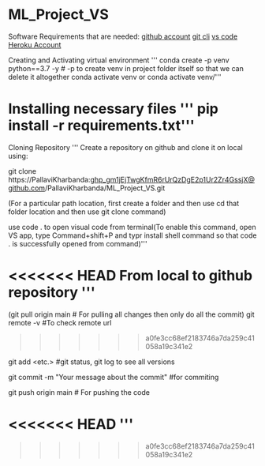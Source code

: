 # ML_Project_VS


Software Requirements that are needed:
[github account](https://github.com/) 
[git cli](https://git-scm.com/downloads)
[vs code](https://code.visualstudio.com/)
[Heroku Account](heroku.com) 



Creating  and  Activating virtual environment
'''
conda create -p venv python==3.7 -y # -p to create venv in project folder itself so that we can delete it altogether
conda activate venv or conda activate venv/'''

Installing necessary files
'''
pip install -r requirements.txt'''
=======

Cloning Repository
'''
Create a repository on github and clone it on local using:

git clone https://PallaviKharbanda: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@github.com/PallaviKharbanda/ML_Project_VS.git

(For a particular path location, first create a folder and then use cd that folder location and then use git clone command)

use code . to open visual code from terminal(To enable this command, open VS app, type Command+shift+P and typr install shell command so that code . is successfully opened from command)'''


<<<<<<< HEAD
From local to github repository
'''
=======
(git pull origin main # For pulling all changes then only do all the commit)
git remote -v #To check remote url

>>>>>>> a0fe3cc68ef2183746a7da259c41058a19c341e2

git add <folder1> <folder2> <etc.> #git status, git log to see all versions
  
git commit -m "Your message about the commit" #for commiting

git push origin main # For pushing the code


<<<<<<< HEAD
'''
=======
>>>>>>> a0fe3cc68ef2183746a7da259c41058a19c341e2
